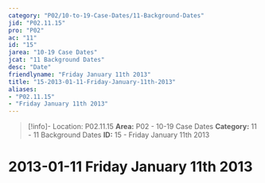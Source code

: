 ```yaml
---
category: "P02/10-to-19-Case-Dates/11-Background-Dates"
jid: "P02.11.15"
pro: "P02"
ac: "11"
id: "15"
jarea: "10-19 Case Dates"
jcat: "11 Background Dates"
desc: "Date"
friendlyname: "Friday January 11th 2013"
title: "15-2013-01-11-Friday-January-11th-2013"
aliases: 
- "P02.11.15"
- "Friday January 11th 2013"
---
```

>[!info]- Location: P02.11.15
>**Area:** P02 - 10-19 Case Dates
>**Category:** 11 - 11 Background Dates
>**ID:** 15 - Friday January 11th 2013

# 2013-01-11 Friday January 11th 2013
